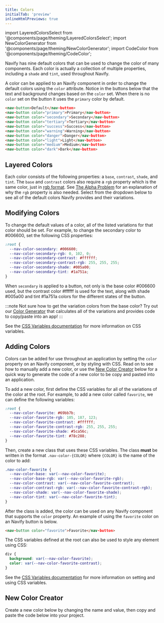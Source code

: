 ```yaml
---
title: Colors
initialTab: 'preview'
inlineHtmlPreviews: true
---
```


import LayeredColorsSelect from '@components/page/theming/LayeredColorsSelect';
import NewColorGenerator from '@components/page/theming/NewColorGenerator';
import CodeColor from '@components/page/theming/CodeColor';

<head>
  <title>Navify CSS Color Component: Style or Change Default App Colors</title>
  <meta
    name="description"
    content="Navify has nine default colors that can be used to change the color of many components. Learn how to utilize Navify CSS color properties to style your apps."
  />
</head>

Navify has nine default colors that can be used to change the color of many components. Each color is actually a collection of multiple properties, including a `shade` and `tint`, used throughout Navify.

A color can be applied to an Navify component in order to change the default colors using the `color` attribute. Notice in the buttons below that the text and background changes based on the `color` set. When there is no `color` set on the button it uses the `primary` color by default.

```html
<nav-button>Default</nav-button>
<nav-button color="primary">Primary</nav-button>
<nav-button color="secondary">Secondary</nav-button>
<nav-button color="tertiary">Tertiary</nav-button>
<nav-button color="success">Success</nav-button>
<nav-button color="warning">Warning</nav-button>
<nav-button color="danger">Danger</nav-button>
<nav-button color="light">Light</nav-button>
<nav-button color="medium">Medium</nav-button>
<nav-button color="dark">Dark</nav-button>
```

## Layered Colors

Each color consists of the following properties: a `base`, `contrast`, `shade`, and `tint`. The `base` and `contrast` colors also require a `rgb` property which is the same color, just in <a href="https://developer.mozilla.org/en-US/docs/Glossary/RGB" target="_blank">rgb format</a>. See [The Alpha Problem](advanced.md#the-alpha-problem) for an explanation of why the `rgb` property is also needed. Select from the dropdown below to see all of the default colors Navify provides and their variations.

<LayeredColorsSelect />

## Modifying Colors

To change the default values of a color, all of the listed variations for that color should be set. For example, to change the secondary color to <CodeColor color="#006600">#006600</CodeColor>, set the following CSS properties:

```css
:root {
  --nav-color-secondary: #006600;
  --nav-color-secondary-rgb: 0, 102, 0;
  --nav-color-secondary-contrast: #ffffff;
  --nav-color-secondary-contrast-rgb: 255, 255, 255;
  --nav-color-secondary-shade: #005a00;
  --nav-color-secondary-tint: #1a751a;
}
```

When `secondary` is applied to a button, not only is the base color <CodeColor color="#006600">#006600</CodeColor> used, but the contrast color <CodeColor color="#ffffff">#ffffff</CodeColor> is used for the text, along with shade <CodeColor color="#005a00">#005a00</CodeColor> and tint <CodeColor color="#1a751a">#1a751a</CodeColor> colors for the different states of the button.

:::note
Not sure how to get the variation colors from the base color? Try out our [Color Generator](color-generator.md) that calculates all of the variations and provides code to copy/paste into an app!
:::

See the [CSS Variables documentation](css-variables.md) for more information on CSS variables.

## Adding Colors

Colors can be added for use throughout an application by setting the `color` property on an Navify component, or by styling with CSS. Read on to see how to manually add a new color, or use the [New Color Creator](#new-color-creator) below for a quick way to generate the code of a new color to be copy and pasted into an application.

To add a new color, first define the CSS variables for all of the variations of the color at the root. For example, to add a new color called `favorite`, we can define the following variables:

```css
:root {
  --nav-color-favorite: #69bb7b;
  --nav-color-favorite-rgb: 105, 187, 123;
  --nav-color-favorite-contrast: #ffffff;
  --nav-color-favorite-contrast-rgb: 255, 255, 255;
  --nav-color-favorite-shade: #5ca56c;
  --nav-color-favorite-tint: #78c288;
}
```

Then, create a new class that uses these CSS variables. The class **must** be written in the format `.nav-color-{COLOR}` where `{COLOR}` is the name of the color to add:

```css
.nav-color-favorite {
  --nav-color-base: var(--nav-color-favorite);
  --nav-color-base-rgb: var(--nav-color-favorite-rgb);
  --nav-color-contrast: var(--nav-color-favorite-contrast);
  --nav-color-contrast-rgb: var(--nav-color-favorite-contrast-rgb);
  --nav-color-shade: var(--nav-color-favorite-shade);
  --nav-color-tint: var(--nav-color-favorite-tint);
}
```

After the class is added, the color can be used on any Navify component that supports the `color` property. An example of using the `favorite` color on an Navify button is below.

```html
<nav-button color="favorite">Favorite</nav-button>
```

The CSS variables defined at the root can also be used to style any element using CSS:

```css
div {
  background: var(--nav-color-favorite);
  color: var(--nav-color-favorite-contrast);
}
```

See the [CSS Variables documentation](css-variables.md) for more information on setting and using CSS variables.

## New Color Creator

Create a new color below by changing the name and value, then copy and paste the code below into your project.

<NewColorGenerator />
